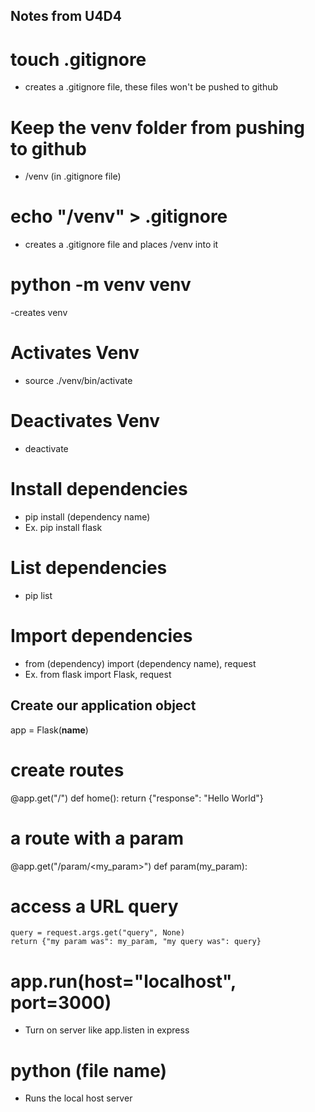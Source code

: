 ## Notes from U4D4
# touch .gitignore
- creates a .gitignore file, these files won't be pushed to github
# Keep the venv folder from pushing to github
- /venv (in .gitignore file)

# echo "/venv" > .gitignore
- creates a .gitignore file and places /venv into it

# python -m venv venv
-creates venv

# Activates Venv
- source ./venv/bin/activate

# Deactivates Venv
- deactivate

# Install dependencies
- pip install (dependency name)  
- Ex. pip install flask

# List dependencies 
- pip list

# Import dependencies
- from (dependency) import (dependency name), request
- Ex. from flask import Flask, request

## Create our application object
app = Flask(__name__)

# create routes
@app.get("/")
def home():
    return {"response": "Hello World"}

# a route with a param
@app.get("/param/<my_param>")
def param(my_param):

# access a URL query
    query = request.args.get("query", None)
    return {"my param was": my_param, "my query was": query}

# app.run(host="localhost", port=3000)
- Turn on server like app.listen in express

# python (file name)
- Runs the local host server
